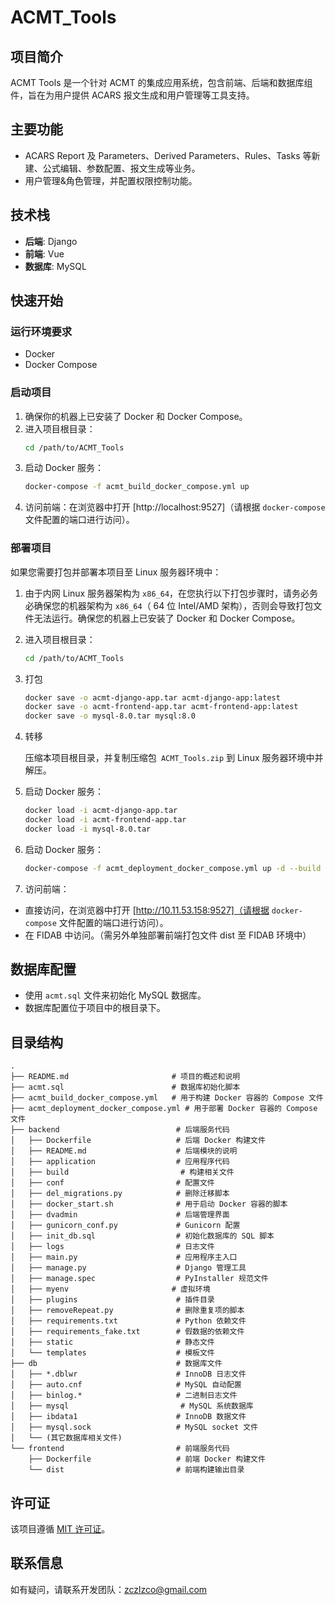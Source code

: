 # ACMT_Tools

## 项目简介

ACMT Tools 是一个针对 ACMT 的集成应用系统，包含前端、后端和数据库组件，旨在为用户提供 ACARS 报文生成和用户管理等工具支持。

## 主要功能

- ACARS Report 及 Parameters、Derived Parameters、Rules、Tasks 等新建、公式编辑、参数配置、报文生成等业务。
- 用户管理&角色管理，并配置权限控制功能。

## 技术栈

- **后端**: Django
- **前端**: Vue
- **数据库**: MySQL

## 快速开始

### 运行环境要求

- Docker
- Docker Compose

### 启动项目

1. 确保你的机器上已安装了 Docker 和 Docker Compose。
2. 进入项目根目录：
   ```bash
   cd /path/to/ACMT_Tools
   ```
3. 启动 Docker 服务：
   ```bash
   docker-compose -f acmt_build_docker_compose.yml up
   ```
4. 访问前端：在浏览器中打开 [http://localhost:9527]（请根据 `docker-compose` 文件配置的端口进行访问）。

### 部署项目

如果您需要打包并部署本项目至 Linux 服务器环境中：

1. 由于内网 Linux 服务器架构为 `x86_64`，在您执行以下打包步骤时，请务必务必确保您的机器架构为 `x86_64`（ 64 位 Intel/AMD 架构），否则会导致打包文件无法运行。确保您的机器上已安装了 Docker 和 Docker Compose。
2. 进入项目根目录：
   ```bash
   cd /path/to/ACMT_Tools
   ```
3. 打包

   ```bash
   docker save -o acmt-django-app.tar acmt-django-app:latest
   docker save -o acmt-frontend-app.tar acmt-frontend-app:latest
   docker save -o mysql-8.0.tar mysql:8.0
   ```

4. 转移

   压缩本项目根目录，并复制压缩包` ACMT_Tools.zip` 到 Linux 服务器环境中并解压。

5. 启动 Docker 服务：

   ```bash
   docker load -i acmt-django-app.tar
   docker load -i acmt-frontend-app.tar
   docker load -i mysql-8.0.tar
   ```

6. 启动 Docker 服务：

   ```bash
   docker-compose -f acmt_deployment_docker_compose.yml up -d --build
   ```

7. 访问前端：

- 直接访问，在浏览器中打开 [http://10.11.53.158:9527]（请根据 `docker-compose` 文件配置的端口进行访问）。
- 在 FIDAB 中访问。（需另外单独部署前端打包文件 dist 至 FIDAB 环境中）

## 数据库配置

- 使用 `acmt.sql` 文件来初始化 MySQL 数据库。
- 数据库配置位于项目中的根目录下。

## 目录结构

```
.
├── README.md                       # 项目的概述和说明
├── acmt.sql                        # 数据库初始化脚本
├── acmt_build_docker_compose.yml   # 用于构建 Docker 容器的 Compose 文件
├── acmt_deployment_docker_compose.yml # 用于部署 Docker 容器的 Compose 文件
├── backend                          # 后端服务代码
│   ├── Dockerfile                   # 后端 Docker 构建文件
│   ├── README.md                    # 后端模块的说明
│   ├── application                  # 应用程序代码
│   ├── build                         # 构建相关文件
│   ├── conf                         # 配置文件
│   ├── del_migrations.py            # 删除迁移脚本
│   ├── docker_start.sh              # 用于启动 Docker 容器的脚本
│   ├── dvadmin                      # 后端管理界面
│   ├── gunicorn_conf.py             # Gunicorn 配置
│   ├── init_db.sql                  # 初始化数据库的 SQL 脚本
│   ├── logs                         # 日志文件
│   ├── main.py                      # 应用程序主入口
│   ├── manage.py                    # Django 管理工具
│   ├── manage.spec                  # PyInstaller 规范文件
│   ├── myenv                       # 虚拟环境
│   ├── plugins                      # 插件目录
│   ├── removeRepeat.py              # 删除重复项的脚本
│   ├── requirements.txt             # Python 依赖文件
│   ├── requirements_fake.txt        # 假数据的依赖文件
│   ├── static                       # 静态文件
│   └── templates                    # 模板文件
├── db                               # 数据库文件
│   ├── *.dblwr                      # InnoDB 日志文件
│   ├── auto.cnf                     # MySQL 自动配置
│   ├── binlog.*                     # 二进制日志文件
│   ├── mysql                         # MySQL 系统数据库
│   ├── ibdata1                      # InnoDB 数据文件
│   ├── mysql.sock                   # MySQL socket 文件
│   └── (其它数据库相关文件)
└── frontend                         # 前端服务代码
    ├── Dockerfile                   # 前端 Docker 构建文件
    └── dist                         # 前端构建输出目录
```

## 许可证

该项目遵循 [MIT 许可证](LICENSE)。

## 联系信息

如有疑问，请联系开发团队：zczlzco@gmail.com
